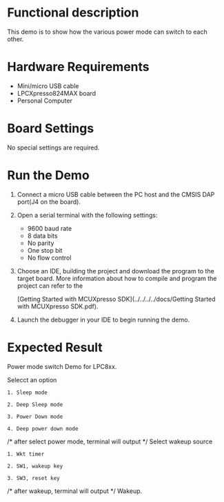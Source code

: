 # Functional description
This demo is to show how the various power mode can switch to each other.

# Hardware Requirements
- Mini/micro USB cable
- LPCXpresso824MAX board
- Personal Computer

# Board Settings
No special settings are required.

# Run the Demo
1. Connect a micro USB cable between the PC host and the CMSIS DAP port(J4 on the board).

2. Open a serial terminal with the following settings:
   - 9600 baud rate
   - 8 data bits
   - No parity
   - One stop bit
   - No flow control

3. Choose an IDE, building the project and download the program to the target board.
   More information about how to compile and program the project can refer to the

   [Getting Started with MCUXpresso SDK](../../../../docs/Getting Started with MCUXpresso SDK.pdf).

4. Launch the debugger in your IDE to begin running the demo.

# Expected Result
Power mode switch Demo for LPC8xx.

Selecct an option

	1. Sleep mode

	2. Deep Sleep mode

	3. Power Down mode

	4. Deep power down mode
/* after select power mode, terminal will output */
Select wakeup source

    1. Wkt timer

    2. SW1, wakeup key

    3. SW3, reset key
/* after wakeup, terminal will output */
Wakeup.

